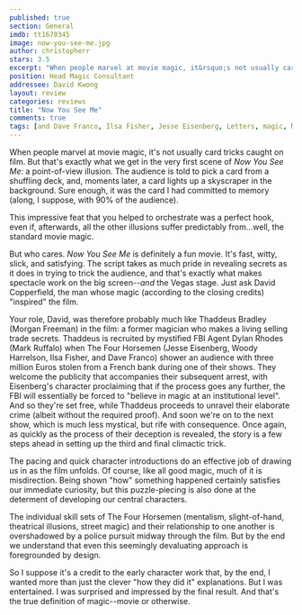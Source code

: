 ```yaml
---
published: true
section: General
imdb: tt1670345
image: now-you-see-me.jpg
author: christopherr 
stars: 3.5
excerpt: "When people marvel at movie magic, it&rsquo;s not usually card tricks caught on film."
position: Head Magic Consultant
addressee: David Kwong
layout: review
categories: reviews
title: "Now You See Me"
comments: true
tags: [and Dave Franco, Ilsa Fisher, Jesse Eisenberg, Letters, magic, Mark Ruffalo, Melanie Laurent, Michael Cain, Morgan Freeman, Now You See Me, revealed, secrets, Woody Harrelson]
---
```

When people marvel at movie magic, it's not usually card tricks caught on film. But that's exactly what we get in the very first scene of _Now You See Me_: a point-of-view illusion. The audience is told to pick a card from a shuffling deck, and, moments later, a card lights up a skyscraper in the background. Sure enough, it was the card I had committed to memory (along, I suppose, with 90% of the audience).

This impressive feat that you helped to orchestrate was a perfect hook, even if, afterwards, all the other illusions suffer predictably from…well, the standard movie magic.

But who cares. _Now You See Me_ is definitely a fun movie. It's fast, witty, slick, and satisfying. The script takes as much pride in revealing secrets as it does in trying to trick the audience, and that's exactly what makes spectacle work on the big screen--_and_ the Vegas stage. Just ask David Copperfield, the man whose magic (according to the closing credits) "inspired" the film.

Your role, David, was therefore probably much like Thaddeus Bradley (Morgan Freeman) in the film: a former magician who makes a living selling trade secrets. Thaddeus is recruited by mystified FBI Agent Dylan Rhodes (Mark Ruffalo) when The Four Horsemen (Jesse Eisenberg, Woody Harrelson, Ilsa Fisher, and Dave Franco) shower an audience with three million Euros stolen from a French bank during one of their shows. They welcome the publicity that accompanies their subsequent arrest, with Eisenberg's character proclaiming that if the process goes any further, the FBI will essentially be forced to "believe in magic at an institutional level". And so they're set free, while Thaddeus proceeds to unravel their elaborate crime (albeit without the required proof). And soon we're on to the next show, which is much less mystical, but rife with consequence. Once again, as quickly as the process of their deception is revealed, the story is a few steps ahead in setting up the third and final climactic trick.

The pacing and quick character introductions do an effective job of drawing us in as the film unfolds. Of course, like all good magic, much of it is misdirection. Being shown "how" something happened certainly satisfies our immediate curiosity, but this puzzle-piecing is also done at the determent of developing our central characters.

The individual skill sets of The Four Horsemen (mentalism, slight-of-hand, theatrical illusions, street magic) and their relationship to one another is overshadowed by a police pursuit midway through the film. But by the end we understand that even this seemingly devaluating approach is foregrounded by design.

So I suppose it's a credit to the early character work that, by the end, I wanted more than just the clever "how they did it" explanations. But I was entertained. I was surprised and impressed by the final result. And that's the true definition of magic--movie or otherwise.